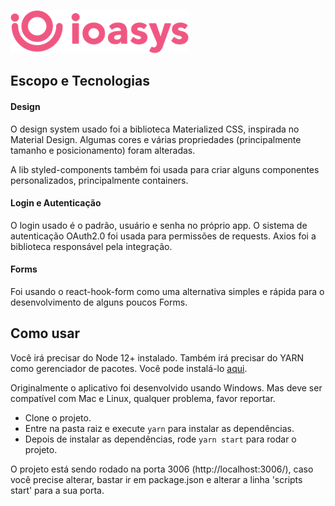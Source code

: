 ![ioasys](https://github.com/WilliamPhilippe/ioasysapp/blob/master/src/assets/logo-login.png)

## Escopo e Tecnologias

#### Design
O design system usado foi a biblioteca Materialized CSS, inspirada no Material Design.
Algumas cores e várias propriedades (principalmente tamanho e posicionamento) foram alteradas.

A lib styled-components também foi usada para criar alguns componentes personalizados, principalmente containers.


#### Login e Autenticação
O login usado é o padrão, usuário e senha no próprio app.
O sistema de autenticação OAuth2.0 foi usada para permissões de requests.
Axios foi a biblioteca responsável pela integração.


#### Forms
Foi usando o react-hook-form como uma alternativa simples e rápida para o desenvolvimento de alguns poucos Forms.


## Como usar

Você irá precisar do Node 12+ instalado. Também irá precisar do YARN como gerenciador de pacotes. Você pode instalá-lo [aqui](https://yarnpkg.com/).

Originalmente o aplicativo foi desenvolvido usando Windows. Mas deve ser compatível com Mac e Linux, qualquer problema, favor reportar.

- Clone o projeto.
- Entre na pasta raiz e execute `yarn` para instalar as dependências.
- Depois de instalar as dependências, rode `yarn start` para rodar o projeto.

O projeto está sendo rodado na porta 3006 (http://localhost:3006/), caso você precise alterar, bastar ir em package.json e alterar a linha 'scripts start' para a sua porta.

